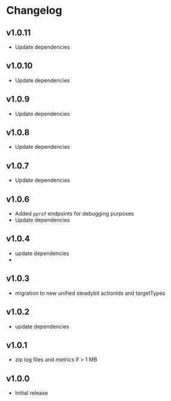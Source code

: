 # Changelog

## v1.0.11

- Update dependencies

## v1.0.10

- Update dependencies

## v1.0.9

- Update dependencies

## v1.0.8

- Update dependencies

## v1.0.7

- Update dependencies

## v1.0.6

- Added `pprof` endpoints for debugging purposes
- Update dependencies

## v1.0.4

- update dependencies
-
## v1.0.3

- migration to new unified steadybit actionIds and targetTypes

## v1.0.2

- update dependencies

## v1.0.1

 - zip log files and metrics if > 1 MB

## v1.0.0

 - Initial release
